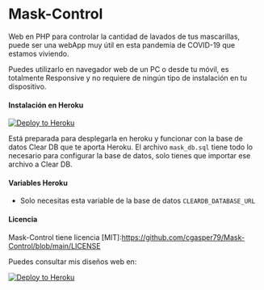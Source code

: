 Mask-Control
============

Web en PHP para controlar la cantidad de lavados de tus mascarillas, puede ser una webApp muy útil en esta pandemia de COVID-19 que estamos viviendo. 

Puedes utilizarlo en navegador web de un PC o desde tu móvil, es totalmente Responsive y no requiere de ningún tipo de instalación en tu dispositivo.



#### Instalación en Heroku

[![Deploy to Heroku][heroku-img]][heroku-url]

[heroku-img]: https://www.herokucdn.com/deploy/button.png
[heroku-url]: https://heroku.com/deploy

Está preparada para desplegarla en heroku y funcionar con la base de datos Clear DB que te aporta Heroku. El archivo `mask_db.sql` tiene todo lo necesario para configurar la base de datos, solo tienes que importar ese archivo a Clear DB.

#### Variables Heroku

* Solo necesitas esta variable de la base de datos `CLEARDB_DATABASE_URL`


#### Licencia

Mask-Control tiene licencia [MIT]:https://github.com/cgasper79/Mask-Control/blob/main/LICENSE

Puedes consultar mis diseños web en:

[![Deploy to Heroku][gasperwebdesign-img]][gasperwebdesign-url]

[gasperwebdesign-img]: https://gasperwebdesign.com/logo.png
[gasperwebdesign-url]: https://gasperwebdesign.com













